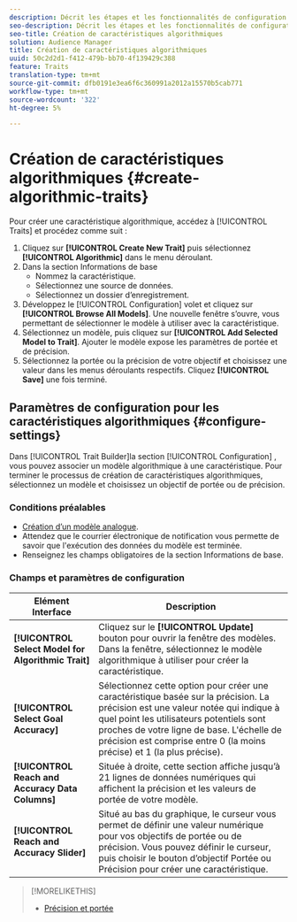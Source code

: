 ```yaml
---
description: Décrit les étapes et les fonctionnalités de configuration propres au processus de création de caractéristiques algorithmiques.
seo-description: Décrit les étapes et les fonctionnalités de configuration propres au processus de création de caractéristiques algorithmiques.
seo-title: Création de caractéristiques algorithmiques
solution: Audience Manager
title: Création de caractéristiques algorithmiques
uuid: 50c2d2d1-f412-479b-bb70-4f139429c388
feature: Traits
translation-type: tm+mt
source-git-commit: dfb0191e3ea6f6c360991a2012a15570b5cab771
workflow-type: tm+mt
source-wordcount: '322'
ht-degree: 5%

---
```



# Création de caractéristiques algorithmiques {#create-algorithmic-traits}

<!-- t_algo_trait_build.xml -->

Pour créer une caractéristique algorithmique, accédez à [!UICONTROL Traits] et procédez comme suit :

1. Cliquez sur **[!UICONTROL Create New Trait]** puis sélectionnez **[!UICONTROL Algorithmic]** dans le menu déroulant.
1. Dans la section Informations [](../../features/traits/create-onboarded-rule-based-traits.md) de base
   * Nommez la caractéristique.
   * Sélectionnez une source de données.
   * Sélectionnez un dossier d’enregistrement.
1. Développez le [!UICONTROL Configuration] volet et cliquez sur **[!UICONTROL Browse All Models]**.
Une nouvelle fenêtre s’ouvre, vous permettant de sélectionner le modèle à utiliser avec la caractéristique.
1. Sélectionnez un modèle, puis cliquez sur **[!UICONTROL Add Selected Model to Trait]**.
Ajouter le modèle expose les paramètres de portée et de précision.
1. Sélectionnez la portée ou la précision de votre objectif et choisissez une valeur dans les menus déroulants respectifs. Cliquez **[!UICONTROL Save]** une fois terminé.

## Paramètres de configuration pour les caractéristiques algorithmiques {#configure-settings}

Dans [!UICONTROL Trait Builder]la section [!UICONTROL Configuration] , vous pouvez associer un modèle algorithmique à une caractéristique. Pour terminer le processus de création de caractéristiques algorithmiques, sélectionnez un modèle et choisissez un objectif de portée ou de précision.

### Conditions préalables

<!-- r_algo_trait_config_section.xml -->

* [Création d’un modèle analogue](../../features/algorithmic-models/create-model.md).
* Attendez que le courrier électronique de notification vous permette de savoir que l&#39;exécution des données du modèle est terminée.
* Renseignez les champs obligatoires de la section Informations [](../../features/traits/create-onboarded-rule-based-traits.md) de base.

### Champs et paramètres de configuration

| Elément Interface | Description |
|---|---|
| **[!UICONTROL Select Model for Algorithmic Trait]** | Cliquez sur le **[!UICONTROL Update]** bouton pour ouvrir la fenêtre des modèles. Dans la fenêtre, sélectionnez le modèle algorithmique à utiliser pour créer la caractéristique. |
| **[!UICONTROL Select Goal Accuracy]** | Sélectionnez cette option pour créer une caractéristique basée sur la précision. La précision est une valeur notée qui indique à quel point les utilisateurs potentiels sont proches de votre ligne de base. L&#39;échelle de précision est comprise entre 0 (la moins précise) et 1 (la plus précise). |
| **[!UICONTROL Reach and Accuracy Data Columns]** | Située à droite, cette section affiche jusqu’à 21 lignes de données numériques qui affichent la précision et les valeurs de portée de votre modèle. |
| **[!UICONTROL Reach and Accuracy Slider]** | Situé au bas du graphique, le curseur vous permet de définir une valeur numérique pour vos objectifs de portée ou de précision. Vous pouvez définir le curseur, puis choisir le bouton d’objectif Portée ou Précision pour créer une caractéristique. |

>[!MORELIKETHIS]
>
>* [Précision et portée](../../features/traits/trait-accuracy-reach.md)

